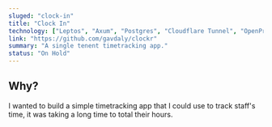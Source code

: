 ```yaml
---
sluged: "clock-in"
title: "Clock In"
technology: ["Leptos", "Axum", "Postgres", "Cloudflare Tunnel", "OpenProps"]
link: "https://github.com/gavdaly/clockr"
summary: "A single tenent timetracking app."
status: "On Hold"
---
```


## Why?

I wanted to build a simple timetracking app that I could use to track staff's time, it was taking a long time to total their hours.
